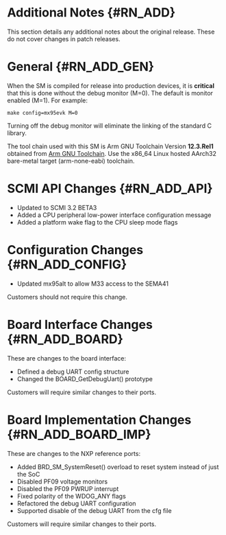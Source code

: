 Additional Notes {#RN_ADD}
================

This section details any additional notes about the original release. These do not cover
changes in patch releases.

General {#RN_ADD_GEN}
=======

When the SM is compiled for release into production devices, it is **critical** that this
is done without the debug monitor (M=0). The default is monitor enabled (M=1). For example:

	make config=mx95evk M=0

Turning off the debug monitor will eliminate the linking of the standard C library.

The tool chain used with this SM is Arm GNU Toolchain Version **12.3.Rel1** obtained from 
[Arm GNU Toolchain](https://developer.arm.com/Tools%20and%20Software/GNU%20Toolchain).
Use the x86_64 Linux hosted AArch32 bare-metal target (arm-none-eabi) toolchain.

SCMI API Changes {#RN_ADD_API}
================

- Updated to SCMI 3.2 BETA3
- Added a CPU peripheral low-power interface configuration message
- Added a platform wake flag to the CPU sleep mode flags 

Configuration Changes {#RN_ADD_CONFIG}
=====================

- Updated mx95alt to allow M33 access to the SEMA41

Customers should not require this change.

Board Interface Changes {#RN_ADD_BOARD}
=======================

These are changes to the board interface:

- Defined a debug UART config structure
- Changed the BOARD_GetDebugUart() prototype

Customers will require similar changes to their ports.

Board Implementation Changes {#RN_ADD_BOARD_IMP}
============================

These are changes to the NXP reference ports:

- Added BRD_SM_SystemReset() overload to reset system instead of just the SoC
- Disabled PF09 voltage monitors
- Disabled the PF09 PWRUP interrupt
- Fixed polarity of the WDOG_ANY flags
- Refactored the debug UART configuration
- Supported disable of the debug UART from the cfg file

Customers will require similar changes to their ports.

